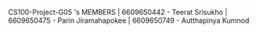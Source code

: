 CS100-Project-G05 's MEMBERS | 
6609650442 - Teerat Srisukho | 
6609650475 - Parin Jiramahapokee | 
6609650749 - Autthapinya Kumnod
